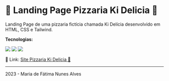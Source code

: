 # 🍕 Landing Page Pizzaria Ki Delicia 🍕
Landing Page de uma pizzaria fictícia chamada Ki Delícia desenvolvido em HTML, CSS e Tailwind.

<p><b>Tecnologias:</b></p>
<img src="https://img.shields.io/badge/HTML5-E34F26?style=for-the-badge&logo=html5&logoColor=white">
<img src="https://img.shields.io/badge/CSS3-1572B6?style=for-the-badge&logo=css3&logoColor=white">
<img src="https://img.shields.io/badge/Tailwind_CSS-38B2AC?style=for-the-badge&logo=tailwind-css&logoColor=white">
<p>🔗 Link: <a href="https://alvesmariadefatima.github.io/landing-page-pizzaria-ki-delicia/">Site Pizzaria Ki Delicia 🍕</a></p>
<hr>
<p>2023 - Maria de Fátima Nunes Alves</p>
